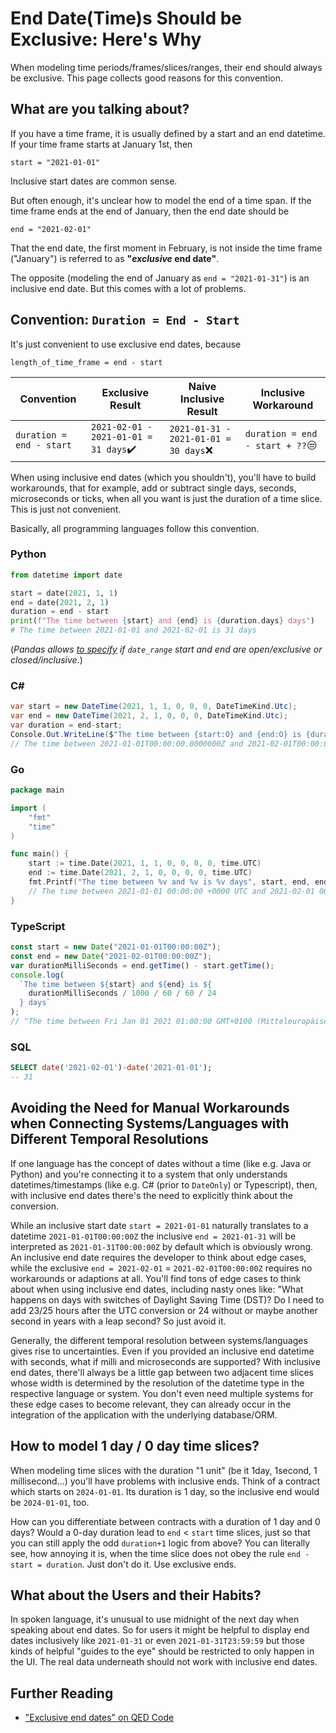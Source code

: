# End Date(Time)s Should be Exclusive: Here's Why

When modeling time periods/frames/slices/ranges, their end should always be exclusive. This page collects good reasons for this convention.

## What are you talking about?

If you have a time frame, it is usually defined by a start and an end datetime. If your time frame starts at January 1st, then

```
start = "2021-01-01"
```

Inclusive start dates are common sense.

But often enough, it's unclear how to model the end of a time span.
If the time frame ends at the end of January, then the end date should be

```
end = "2021-02-01"
```

That the end date, the first moment in February, is not inside the time frame ("January") is referred to as **"_exclusive_ end date"**.

The opposite (modeling the end of January as `end = "2021-01-31"`) is an inclusive end date. But this comes with a lot of problems.

## Convention: `Duration = End - Start`

It's just convenient to use exclusive end dates, because

```
length_of_time_frame = end - start
```

| Convention               | Exclusive Result                      | Naive Inclusive Result               | Inclusive Workaround            |
|--------------------------|---------------------------------------|--------------------------------------|---------------------------------|
| `duration = end - start` | `2021-02-01 - 2021-01-01 = 31 days`✔️ | `2021-01-31 - 2021-01-01 = 30 days`❌ | `duration = end - start + ??`😒 |

When using inclusive end dates (which you shouldn't), you'll have to build workarounds, that for example, add or subtract single days, seconds, microseconds or ticks, when all you want is just the duration of a time slice.
This is just not convenient.

Basically, all programming languages follow this convention.

### Python

```python
from datetime import date

start = date(2021, 1, 1)
end = date(2021, 2, 1)
duration = end - start
print(f"The time between {start} and {end} is {duration.days} days")
# The time between 2021-01-01 and 2021-02-01 is 31 days
```

(_Pandas allows [to specify](https://pandas.pydata.org/pandas-docs/stable/reference/api/pandas.date_range.html) if `date_range` start and end are open/exclusive or closed/inclusive._)

### C#

```c#
var start = new DateTime(2021, 1, 1, 0, 0, 0, DateTimeKind.Utc);
var end = new DateTime(2021, 2, 1, 0, 0, 0, DateTimeKind.Utc);
var duration = end-start;
Console.Out.WriteLine($"The time between {start:O} and {end:O} is {duration.TotalDays} days");
// The time between 2021-01-01T00:00:00.0000000Z and 2021-02-01T00:00:00.0000000Z is 31 days
```

### Go

```go
package main

import (
	"fmt"
	"time"
)

func main() {
	start := time.Date(2021, 1, 1, 0, 0, 0, 0, time.UTC)
	end := time.Date(2021, 2, 1, 0, 0, 0, 0, time.UTC)
	fmt.Printf("The time between %v and %v is %v days", start, end, end.Sub(start).Hours()/24)
	// The time between 2021-01-01 00:00:00 +0000 UTC and 2021-02-01 00:00:00 +0000 UTC is 31 days
}
```

### TypeScript

```ts
const start = new Date("2021-01-01T00:00:00Z");
const end = new Date("2021-02-01T00:00:00Z");
var durationMilliSeconds = end.getTime() - start.getTime();
console.log(
  `The time between ${start} and ${end} is ${
    durationMilliSeconds / 1000 / 60 / 60 / 24
  } days`
);
// "The time between Fri Jan 01 2021 01:00:00 GMT+0100 (Mitteleuropäische Normalzeit) and Mon Feb 01 2021 01:00:00 GMT+0100 (Mitteleuropäische Normalzeit) is 31 days"
```

### SQL

```sql
SELECT date('2021-02-01')-date('2021-01-01');
-- 31
```

## Avoiding the Need for Manual Workarounds when Connecting Systems/Languages with Different Temporal Resolutions

If one language has the concept of dates without a time (like e.g. Java or Python) and you're connecting it to a system that only understands datetimes/timestamps (like e.g. C# (prior to `DateOnly`) or Typescript), then, with inclusive end dates there's the need to explicitly think about the conversion.

While an inclusive start date `start = 2021-01-01` naturally translates to a datetime `2021-01-01T00:00:00Z` the inclusive `end = 2021-01-31` will be interpreted as `2021-01-31T00:00:00Z` by default which is obviously wrong. An inclusive end date requires the developer to think about edge cases, while the exclusive `end = 2021-02-01` = `2021-02-01T00:00:00Z` requires no workarounds or adaptions at all. You'll find tons of edge cases to think about when using inclusive end dates, including nasty ones like: "What happens on days with switches of Daylight Saving Time (DST)? Do I need to add 23/25 hours after the UTC conversion or 24 without or maybe another second in years with a leap second? So just avoid it.

Generally, the different temporal resolution between systems/languages gives rise to uncertainties.
Even if you provided an inclusive end datetime with seconds, what if milli and microseconds are supported?
With inclusive end dates, there'll always be a little gap between two adjacent time slices whose width is determined by the resolution of the datetime type in the respective language or system.
You don't even need multiple systems for these edge cases to become relevant, they can already occur in the integration of the application with the underlying database/ORM.

## How to model 1 day / 0 day time slices?
When modeling time slices with the duration "1 unit" (be it 1day, 1second, 1 millisecond...) you'll have problems with inclusive ends.
Think of a contract which starts on `2024-01-01`.
Its duration is 1 day, so the inclusive end would be `2024-01-01`, too.

How can you differentiate between contracts with a duration of 1 day and 0 days?
Would a 0-day duration lead to `end` < `start` time slices, just so that you can still apply the odd `duration+1` logic from above?
You can literally see, how annoying it is, when the time slice does not obey the rule `end - start = duration`.
Just don't do it. Use exclusive ends.

## What about the Users and their Habits?
In spoken language, it's unusual to use midnight of the next day when speaking about end dates.
So for users it might be helpful to display end dates inclusively like `2021-01-31` or even `2021-01-31T23:59:59` but those kinds of helpful "guides to the eye" should be restricted to only happen in the UI.
The real data underneath should not work with inclusive end dates.

## Further Reading

- ["Exclusive end dates" on QED Code](http://qedcode.com/content/exclusive-end-dates.html)
